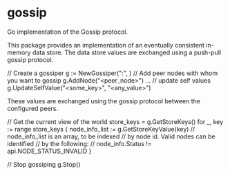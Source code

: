 # gossip
Go implementation of the Gossip protocol.

This package provides an implementation of an eventually consistent in-memory
data store. The data store values are exchanged using a push-pull gossip protocol.

// Create a gossiper
g := NewGossiper("<ip>:<port>", <unique node id>)
// Add peer nodes with whom you want to gossip
g.AddNode("<peer_node>")
...
// update self values 
g.UpdateSelfValue("<some_key>", "<any_value>")

These values are exchanged using the gossip protocol between the configured
peers.

// Get the current view of the world
store_keys = g.GetStoreKeys()
for _, key := range store_keys {
	node_info_list := g.GetStoreKeyValue(key)
	// node_info_list is an array, to be indexed
	// by node id. Valid nodes can be identified
	// by the following:
	//    node_info.Status != api.NODE_STATUS_INVALID
}

// Stop gossiping
g.Stop()

